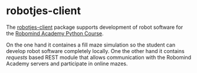 # robotjes-client

The [robotjes-client](https://github.com/Janvanoorschot/robotjes-client) package
supports development of robot software for the 
[Robomind Academy Python Course](https://www.robomindacademy.com/navigator/storylines?course=RoboPython).

On the one hand it containes a fill maze simulation so the student
can develop robot software completely locally.
One the other hand it contains *requests* based REST module that 
allows communication with the Robomind Academy servers and participate
in online mazes.

